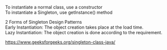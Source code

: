 
To instantiate a normal class, use a constructor</BR>
To instantiate a Singleton, use getInstance() method</BR>

2 Forms of Singleton Design Patterns</BR>
Early Instantiation: The object creation takes place at the load time.</BR>
Lazy Instantiation: The object creation is done according to the requirement.</BR>


https://www.geeksforgeeks.org/singleton-class-java/</BR>